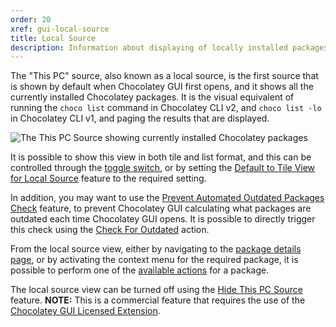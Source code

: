 ```yaml
---
order: 20
xref: gui-local-source
title: Local Source
description: Information about displaying of locally installed packages
---
```


The "This PC" source, also known as a local source, is the first source that is shown by default when Chocolatey GUI first
opens, and it shows all the currently installed Chocolatey packages.  It is the visual equivalent of running the `choco
list` command in Chocolatey CLI v2, and `choco list -lo` in Chocolatey CLI v1, and paging the results that are displayed.

![The This PC Source showing currently installed Chocolatey packages](/images/chocolatey-gui/feature_hide_this_pc_source_disabled.png "The This PC Source showing currently installed Chocolatey packages")

It is possible to show this view in both tile and list format, and this can be controlled through the [toggle switch](xref:gui-tileview), or
by setting the [Default to Tile View for Local Source](xref:default-to-tile-view-for-local-source) feature to the required setting.

In addition, you may want to use the [Prevent Automated Outdated Packages Check](xref:prevent-automated-outdated-packages-check) feature, to prevent Chocolatey GUI calculating what packages are outdated each time Chocolatey GUI opens. It is possible to directly trigger this check using the [Check For Outdated](xref:check-for-outdated) action.

From the local source view, either by navigating to the [package details page](xref:gui-package-details), or by activating the context menu for the
required package, it is possible to perform one of the [available actions](xref:gui-package-details-actions) for a package.

The local source view can be turned off using the [Hide This PC Source](xref:hide-this-pc-source) feature.  **NOTE:** This is a commercial feature that requires the use of the [Chocolatey GUI Licensed Extension](xref:chocolatey-gui-licensed-extension).